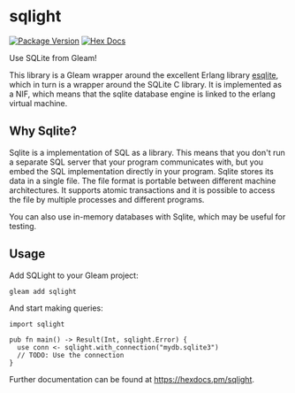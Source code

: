 # sqlight

[![Package Version](https://img.shields.io/hexpm/v/sqlight)](https://hex.pm/packages/sqlight)
[![Hex Docs](https://img.shields.io/badge/hex-docs-ffaff3)](https://hexdocs.pm/sqlight/)

Use SQLite from Gleam!

This library is a Gleam wrapper around the excellent Erlang library
[esqlite](https://hex.pm/packages/esqlite), which in turn is a wrapper around
the SQLite C library. It is implemented as a NIF, which means that the sqlite
database engine is linked to the erlang virtual machine.

## Why Sqlite?

Sqlite is a implementation of SQL as a library. This means that you don't run a
separate SQL server that your program communicates with, but you embed the SQL
implementation directly in your program. Sqlite stores its data in a single
file. The file format is portable between different machine architectures. It
supports atomic transactions and it is possible to access the file by multiple
processes and different programs.

You can also use in-memory databases with Sqlite, which may be useful for testing.

## Usage

Add SQLight to your Gleam project:

```sh
gleam add sqlight
```

And start making queries:

```gleam
import sqlight

pub fn main() -> Result(Int, sqlight.Error) {
  use conn <- sqlight.with_connection("mydb.sqlite3")
  // TODO: Use the connection
}
```

Further documentation can be found at <https://hexdocs.pm/sqlight>.
